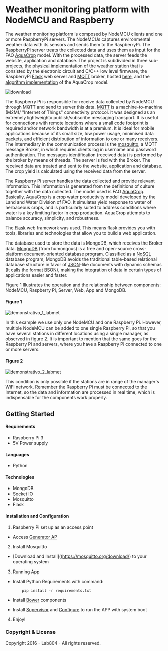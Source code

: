 # Weather monitoring platform with NodeMCU and Raspberry

The weather monitoring platform is composed by NodeMCU clients and one or more
RaspberryPi servers. The NodeMCUs captures environmental weather data with its
sensors and sends them to the RaspberryPi. The RaspberryPi server treats the
collected data and uses them as input for the FAO
[AquaCrop](http://www.fao.org/nr/water/docs/irrigationdrainage66.pdf) model.
With the processed data, the server feeds the website, application and database.
The project is subdivided in three sub-projects, the
[physical implementation](https://github.com/lab804/labmet-weatherstation)
of the weather station that is consisted by the electronic circuit and C/C++
low level firmware, the RaspberryPi [Flask](http://flask.pocoo.org/) web server
and [MQTT](http://mqtt.org/) broker, hosted [here](https://github.com/lab804),
and the [algorithm implementation](https://github.com/lab804) of the AquaCrop model.

![download](https://cloud.githubusercontent.com/assets/22622042/19200013/2f33d736-8c9d-11e6-9320-64f6caaec629.png)

The Raspberry Pi is responsible for receive data collected by NodeMCU through MQTT
and send to server this data. [MQTT](www.mqtt.org) is a machine-to-machine (M2M)/
"Internet of Things" connectivity protocol. It was designed as an extremely lightweightx
publish/subscribe messaging transport. It is useful for connections with remote
locations where a small code footprint is required and/or network bandwidth is
at a premium. It is ideal for mobile applications because of its small size, low
power usage, minimised data packets, and efficient distribution of information
to one or many receivers. The intermediary in the communication process is the
[mosquitto](https://mosquitto.org/documentation/), a MQTT message Broker, in
which requires clients log in username and password authentication.
The messages identification (received data) is performed by the broker by means
of threads. The server is fed with the Broker. The received data are treated
and sent to the website, application and database. The crop yield is calculated
using the received data from the server.

The Raspberry Pi server handles the data collected and provide relevant information. This information is generated from the definitions of culture together with the data collected. The model used is FAO [AquaCrop](http://www.fao.org/nr/water/docs/irrigationdrainage66.pdf). Basically, AquaCrop is a crop water productivity model developed by the Land and Water Division of FAO. It simulates yield response to water of herbaceous crops, and is particularly suited to address conditions where water is a key limiting factor in crop production. AquaCrop attempts to balance accuracy, simplicity, and robustness.

The [Flask](http://pymbook.readthedocs.io/en/latest/flask.html) web framework was used. This means flask provides you with tools, libraries and technologies that allow you to build a web application.

The database used to store the data is MongoDB, which receives the Broker data.
[MongoDB](https://www.mongodb.com/) (from humongous) is a free and open-source
cross-platform document-oriented database program. Classified as a
[NoSQL](http://nosql-database.org/) database program, MongoDB avoids the traditional
table-based relational database structure in favor of
[JSON](https://www.mongodb.com/json-and-bson)-like documents with dynamic schemas
(It calls the format [BSON](https://www.mongodb.com/json-and-bson)), making the
integration of data in certain types of applications easier and faster.


Figure 1 Illustrates the operation and the relationship between components: NodeMCU,
Raspberry Pi, Server, Web, App and MongoDB.

#### Figure 1
![demonstrativo_1_labmet](https://cloud.githubusercontent.com/assets/22622042/19085103/771c335a-8a3f-11e6-8490-23a1b3c566d1.png)


In this example we use only one NodeMCU and one Raspberry Pi. However, multiple
NodeMCU can be added to one single Raspberry Pi, so that you have several stations
in different locations using a single manager, as observed in figure 2. It is
important to mention that the same goes for the Raspberry Pi and servers,
where you have a Raspberry Pi connected to one or more servers.

#### Figure 2
![demonstrativo_2_labmet](https://cloud.githubusercontent.com/assets/22622042/19085120/902669d8-8a3f-11e6-85ad-532257b41262.png)

This condition is only possible if the stations are in range of the manager's
WiFi network. Remember the Raspberry Pi must be connected to the Internet, so the
data and information are processed in real time, which is indispensable for
the components work properly.

## Getting Started

#### Requirements
* Raspberry Pi 3
* 5V Power supply

#### Languages
* Python

#### Technologies
* MongoDB
* Socket IO
* Mosquitto
* Flask

#### Installation and Configuration

1. Raspberry Pi set up as an access point
  * Access [Generator AP](https://github.com/lab804/generate-ap)

2. Install Mosquitto
  * [Download and Install]((https://mosquitto.org/download/) to your operating system

3. Running App
  * Install Python Requirements with command:

            pip install -r requirements.txt

  * Install [Bower](https://bower.io/) components

  * Install [Supervisor](http://supervisord.org/installing.html) and
  [Configure](http://supervisord.org/configuration.html) to run the APP with system boot

4. Enjoy!




### Copyright & License

Copyright 2016 - Lab804 - All rights reserved.

